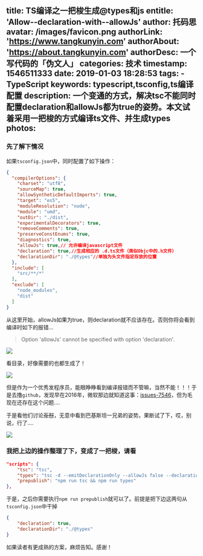title: TS编译之一把梭生成@types和js
entitle: 'Allow--declaration-with--allowJs'
author: 托码思
avatar: /images/favicon.png
authorLink: 'https://www.tangkunyin.com'
authorAbout: 'https://about.tangkunyin.com'
authorDesc: 一个写代码的「伪文人」
categories: 技术
timestamp: 1546511333
date: 2019-01-03 18:28:53
tags: 
    - TypeScript
keywords: typescript,tsconfig,ts编译配置
description: 一个变通的方式，解决tsc不能同时配置declaration和allowJs都为true的姿势。本文试着采用一把梭的方式编译ts文件、并生成types
photos:
---

### 先了解下情况

如果`tsconfig.json`中，同时配置了如下操作：

```json
{
  "compilerOptions": {
    "charset": "utf8",
    "sourceMap": true,
    "allowSyntheticDefaultImports": true,
    "target": "es5",
    "moduleResolution": "node",
    "module": "umd",
    "outDir": "./dist",
    "experimentalDecorators": true,
    "removeComments": true,
    "preserveConstEnums": true,
    "diagnostics": true,
    "allowJs": true,// 允许编译javascript文件
    "declaration": true,//生成相应的 .d.ts文件（类似Objc中的.h文件）
    "declarationDir": "./@types"//单独为头文件指定存放的位置
  },
  "include": [
    "src/**/*"
  ],
  "exclude": [
    "node_modules",
    "dist"
  ]
}
```

从这里开始，allowJs如果为true，则declaration就不应该存在。否则你将会看到编译时如下的报错...

> Option 'allowJs' cannot be specified with option 'declaration'.

![](/img/2019/15465174447511.jpg)

看目录，好像需要的也都生成了！

![](/img/2019/15465177839896.jpg)

但是作为一个优秀发程序员，能眼睁睁看到编译报错而不管嘛，当然不能！！！于是去撸`github`，发现早在2016年，微软那边就知道这事：[issues-7546](https://github.com/Microsoft/TypeScript/issues/7546)，但为毛现在还存在这个问题....

于是看他们讨论~~互怼~~，无意中看到巴基斯坦一兄弟的姿势。果断试了下，哎，别说，行了....

![](/img/2019/15465180905253.jpg)


### 我把上边的操作整理了下，变成了一把梭，请看

```json
"scripts": {
    "tsc": "tsc",
    "types": "tsc -d --emitDeclarationOnly --allowJs false --declarationDir ./@types",
    "prepublish": "npm run tsc && npm run types"
},
```

于是，之后你需要执行`npm run prepublish`就可以了。前提是把下边这两句从`tsconfig.json`中干掉

```json
{
    "declaration": true,
    "declarationDir": "./@types"
}
```

如果读者有更成熟的方案，麻烦告知。感谢！




